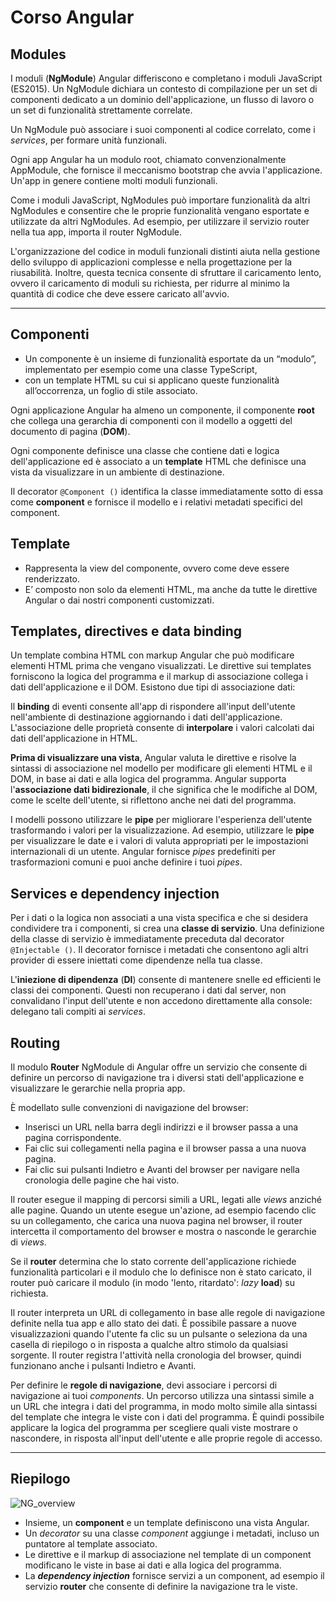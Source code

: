 # Corso Angular

## Modules

I moduli (**NgModule**) Angular differiscono e completano i moduli JavaScript (ES2015). Un NgModule dichiara un contesto di compilazione per un set di componenti dedicato a un dominio dell'applicazione, un flusso di lavoro o un set di funzionalità strettamente correlate.

Un NgModule può associare i suoi componenti al codice correlato, come i _services_, per formare unità funzionali.

Ogni app Angular ha un modulo root, chiamato convenzionalmente AppModule, che fornisce il meccanismo bootstrap che avvia l'applicazione. Un'app in genere contiene molti moduli funzionali.

Come i moduli JavaScript, NgModules può importare funzionalità da altri NgModules e consentire che le proprie funzionalità vengano esportate e utilizzate da altri NgModules. Ad esempio, per utilizzare il servizio router nella tua app, importa il router NgModule.

L'organizzazione del codice in moduli funzionali distinti aiuta nella gestione dello sviluppo di applicazioni complesse e nella progettazione per la riusabilità. Inoltre, questa tecnica consente di sfruttare il caricamento lento, ovvero il caricamento di moduli su richiesta, per ridurre al minimo la quantità di codice che deve essere caricato all'avvio.

---

## Componenti

* Un componente è un insieme di funzionalità esportate da un “modulo”, implementato per esempio come una classe TypeScript, 
* con un template HTML su cui si applicano queste funzionalità all’occorrenza, un foglio di stile associato.

Ogni applicazione Angular ha almeno un componente, il componente **root** che collega una gerarchia di componenti con il modello a oggetti del documento di pagina (**DOM**). 

Ogni componente definisce una classe che contiene dati e logica dell'applicazione ed è associato a un **template** HTML che definisce una vista da visualizzare in un ambiente di destinazione.

Il decorator `@Component ()` identifica la classe immediatamente sotto di essa come **component** e fornisce il modello e i relativi metadati specifici del component.


## Template

* Rappresenta la view del componente, ovvero come deve essere renderizzato. 
* E’ composto non solo da elementi HTML, ma anche da tutte le direttive Angular o dai nostri componenti customizzati.

## Templates, directives e data binding

Un template combina HTML con markup Angular che può modificare elementi HTML prima che vengano visualizzati. Le direttive sui templates forniscono la logica del programma e il markup di associazione collega i dati dell'applicazione e il DOM. Esistono due tipi di associazione dati:

Il **binding** di eventi consente all'app di rispondere all'input dell'utente nell'ambiente di destinazione aggiornando i dati dell'applicazione.
L'associazione delle proprietà consente di **interpolare** i valori calcolati dai dati dell'applicazione in HTML.

**Prima di visualizzare una vista**, Angular valuta le direttive e risolve la sintassi di associazione nel modello per modificare gli elementi HTML e il DOM, in base ai dati e alla logica del programma. Angular supporta l'**associazione dati bidirezionale**, il che significa che le modifiche al DOM, come le scelte dell'utente, si riflettono anche nei dati del programma.

I modelli possono utilizzare le **pipe** per migliorare l'esperienza dell'utente trasformando i valori per la visualizzazione. Ad esempio, utilizzare le **pipe** per visualizzare le date e i valori di valuta appropriati per le impostazioni internazionali di un utente. Angular fornisce _pipes_ predefiniti per trasformazioni comuni e puoi anche definire i tuoi _pipes_.


## Services e dependency injection

Per i dati o la logica non associati a una vista specifica e che si desidera condividere tra i componenti, si crea una **classe di servizio**. Una definizione della classe di servizio è immediatamente preceduta dal decorator `@Injectable ()`. Il decorator fornisce i metadati che consentono agli altri provider di essere iniettati come dipendenze nella tua classe.

L'**iniezione di dipendenza** (**DI**) consente di mantenere snelle ed efficienti le classi dei componenti. Questi non recuperano i dati dal server, non convalidano l'input dell'utente e non accedono direttamente alla console: delegano tali compiti ai _services_.

## Routing

Il modulo **Router** NgModule di Angular offre un servizio che consente di definire un percorso di navigazione tra i diversi stati dell'applicazione e visualizzare le gerarchie nella propria app. 

È modellato sulle convenzioni di navigazione del browser:

* Inserisci un URL nella barra degli indirizzi e il browser passa a una pagina corrispondente.
* Fai clic sui collegamenti nella pagina e il browser passa a una nuova pagina.
* Fai clic sui pulsanti Indietro e Avanti del browser per navigare nella cronologia delle pagine che hai visto.

Il router esegue il mapping di percorsi simili a URL, legati alle _views_ anziché alle pagine. Quando un utente esegue un'azione, ad esempio facendo clic su un collegamento, che carica una nuova pagina nel browser, il router intercetta il comportamento del browser e mostra o nasconde le gerarchie di _views_.

Se il **router** determina che lo stato corrente dell'applicazione richiede funzionalità particolari e il modulo che lo definisce non è stato caricato, il router può caricare il modulo (in modo 'lento, ritardato': _lazy_ **load**) su richiesta.

Il router interpreta un URL di collegamento in base alle regole di navigazione definite nella tua app e allo stato dei dati. È possibile passare a nuove visualizzazioni quando l'utente fa clic su un pulsante o seleziona da una casella di riepilogo o in risposta a qualche altro stimolo da qualsiasi sorgente. Il router registra l'attività nella cronologia del browser, quindi funzionano anche i pulsanti Indietro e Avanti.

Per definire le **regole di navigazione**, devi associare i percorsi di navigazione ai tuoi _components_. Un percorso utilizza una sintassi simile a un URL che integra i dati del programma, in modo molto simile alla sintassi del template che integra le viste con i dati del programma. È quindi possibile applicare la logica del programma per scegliere quali viste mostrare o nascondere, in risposta all'input dell'utente e alle proprie regole di accesso.

---

## Riepilogo

![NG_overview](./NG_overview2.png)

* Insieme, un **component** e un template definiscono una vista Angular.
* Un _decorator_ su una classe _component_ aggiunge i metadati, incluso un puntatore al template associato.
* Le direttive e il markup di associazione nel template di un component modificano le viste in base ai dati e alla logica del programma.
* La **_dependency injection_** fornisce servizi a un component, ad esempio il servizio **router** che consente di definire la navigazione tra le viste.
